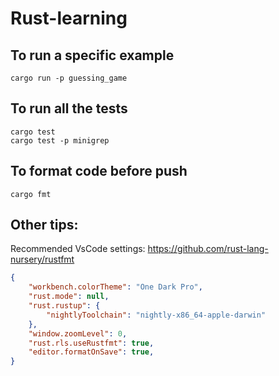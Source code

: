 # Rust-learning

## To run a specific example
```
cargo run -p guessing_game
```

## To run all the tests
```
cargo test
cargo test -p minigrep
```

## To format code before push
```
cargo fmt
```

## Other tips:
Recommended VsCode settings:
https://github.com/rust-lang-nursery/rustfmt
```json
{
    "workbench.colorTheme": "One Dark Pro",
    "rust.mode": null,
    "rust.rustup": {
        "nightlyToolchain": "nightly-x86_64-apple-darwin"
    },
    "window.zoomLevel": 0,
    "rust.rls.useRustfmt": true,
    "editor.formatOnSave": true,
}
```